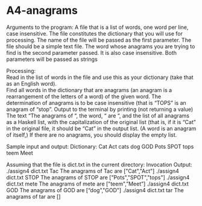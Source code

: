 # A4-anagrams
Arguments to the program: 
A file that is a list of words, one word per line, case insensitive.  The file constitutes the dictionary that you will use for processing.  The name of the file will be passed as the first parameter.  The file should be a simple text file.
The word whose anagrams you are trying to find is the second parameter passed.  It is also case insensitive.
Both parameters will be passed as strings 

Processing:  
Read in the list of words in the file and use this as your dictionary (take that as an English word).  
Find all words in the dictionary that are anagrams (an anagram is a rearrangement of the letters of a word) of the given word.  The determination of anagrams is to be case insensitive (that is “TOPS” is an anagram of “stop”.
Output to the terminal by printing (not returning a value) The text “The anagrams of “, the word, “ are “, and the list of all anagrams as a Haskell list, with the capitalization of the original list (that is, if it is “Cat” in the original file, it should be “Cat” in the output list.   (A word is an anagram of itself,)  If there are no anagrams, you should display the empty list.


Sample input and output:
Dictionary: 
Cat
Act
cats
dog
GOD
Pots
SPOT
tops
teem
Meet

Assuming that the file is dict.txt in the current directory:
Invocation				Output:
./assign4 dict.txt Tac	The anagrams of Tac are ["Cat","Act"]
./assign4 dict.txt STOP	The anagrams of STOP are ["Pots","SPOT","tops"]
./assign4 dict.txt mete	The anagrams of mete are ["teem",”Meet”]
./assign4 dict.txt GOD	The anagrams of GOD are [“dog”,"GOD"]
./assign4 dict.txt tar	The anagrams of tar are []

